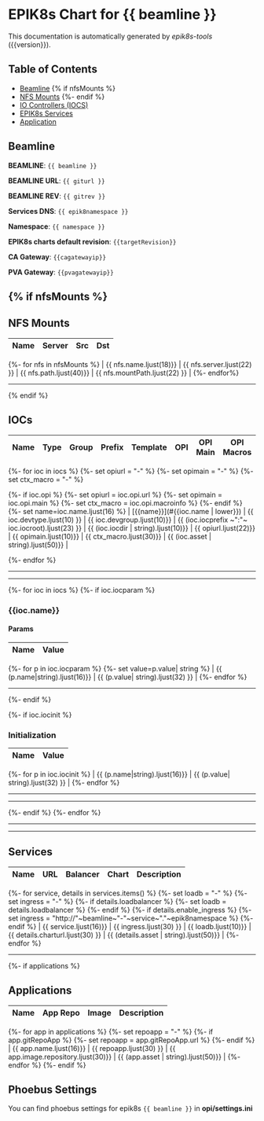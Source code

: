 # EPIK8s Chart for {{ beamline }}

This documentation is automatically generated by *epik8s-tools* ({{version}}).

## Table of Contents
- [Beamline](#beamline)
{% if nfsMounts %}
- [NFS Mounts](#nfs-mounts)
{%- endif %}
- [IO Controllers (IOCS)](#iocs)
- [EPIK8s Services](#services)
- [Application](#applications)



## Beamline

**BEAMLINE**: `{{ beamline }}`

**BEAMLINE URL**: `{{ giturl }}`

**BEAMLINE REV**: `{{ gitrev }}`

**Services DNS**: `{{ epik8namespace }}`

**Namespace**: `{{ namespace }}`

**EPIK8s charts default revision**: `{{targetRevision}}`

**CA Gateway**: `{{cagatewayip}}`

**PVA Gateway**: `{{pvagatewayip}}`



{% if nfsMounts %}
---

## NFS Mounts

| Name               | Server                 | Src                                      | Dst                    |
|--------------------|------------------------|------------------------------------------|------------------------|
{%- for nfs in nfsMounts %}
| {{ nfs.name.ljust(18)}} | {{ nfs.server.ljust(22) }} | {{ nfs.path.ljust(40)}} | {{ nfs.mountPath.ljust(22) }} |
{%- endfor%}

---

{% endif %}


## IOCs

| Name             | Type       | Group      | Prefix                   |Template    | OPI                   | OPI Main   | OPI Macros                   |Description                                         |
|------------------|------------|------------|--------------------------|------------|------------------------|-----------|-------------------------|----------------------------------------------------|
{%- for ioc in iocs %}
  {%- set opiurl = "-" %}
  {%- set opimain = "-" %}
  {%- set ctx_macro = "-" %}

  {%- if ioc.opi %}
  {%- set opiurl = ioc.opi.url %}
  {%- set opimain = ioc.opi.main %}
  {%- set ctx_macro = ioc.opi.macroinfo %}
  {%- endif %}
  {%- set name=ioc.name.ljust(16) %}
| [{{name}}](#{{ioc.name | lower}}) | {{ ioc.devtype.ljust(10) }} | {{ ioc.devgroup.ljust(10)}} | {{ (ioc.iocprefix ~":"~ ioc.iocroot).ljust(23) }} | {{ (ioc.iocdir | string).ljust(10)}} | {{ opiurl.ljust(22)}} | {{ opimain.ljust(10)}} | {{ ctx_macro.ljust(30)}} | {{ (ioc.asset | string).ljust(50)}} |

{%- endfor %}


---

---
{%- for ioc in iocs %}
{%- if ioc.iocparam %}

### {{ioc.name}}
#### Params

| Name             | Value                             |
|------------------|-----------------------------------|
{%- for p in ioc.iocparam %}
  {%- set value=p.value| string %}
| {{ (p.name|string).ljust(16)}} | {{ (p.value| string).ljust(32) }} | 
{%- endfor %}

---

{%- endif %}

{%- if ioc.iocinit %}
### Initialization

| Name             | Value                             |
|------------------|-----------------------------------|
{%- for p in ioc.iocinit %}
| {{ (p.name|string).ljust(16)}} | {{ (p.value| string).ljust(32) }} | 
{%- endfor %}

---

---

{%- endif %}
{%- endfor %}

---

---

## Services
| Name             | URL                            | Balancer      | Chart                          |Description                                         |
|------------------|--------------------------------|---------------|--------------------------------|----------------------------------------------------|
{%- for service, details in services.items() %}
  {%- set loadb = "-" %}
  {%- set ingress = "-" %}
  {%- if details.loadbalancer %}
    {%- set loadb = details.loadbalancer %}
  {%- endif %}
  {%- if details.enable_ingress %}
    {%- set ingress = "http://"~beamline~"-"~service~"."~epik8namespace %}
  {%- endif %}
  | {{ service.ljust(16)}} | {{ ingress.ljust(30) }} | {{ loadb.ljust(10)}} | {{ details.charturl.ljust(30) }} | {{ (details.asset | string).ljust(50)}} |
{%- endfor %}

---
{%- if applications %}
## Applications
| Name             | App Repo                       | Image                          |Description                                         |
|------------------|--------------------------------|--------------------------------|----------------------------------------------------|
{%- for app in applications %}
  {%- set repoapp = "-" %}
  {%- if app.gitRepoApp %}
    {%- set repoapp = app.gitRepoApp.url %}
  {%- endif %}
  | {{ app.name.ljust(16)}} | {{ repoapp.ljust(30) }} | {{ app.image.repository.ljust(30)}} | {{ (app.asset | string).ljust(50)}} |
{%- endfor %}
{%- endif %}
## Phoebus Settings
You can find phoebus settings for epik8s `{{ beamline }}` in **opi/settings.ini**


